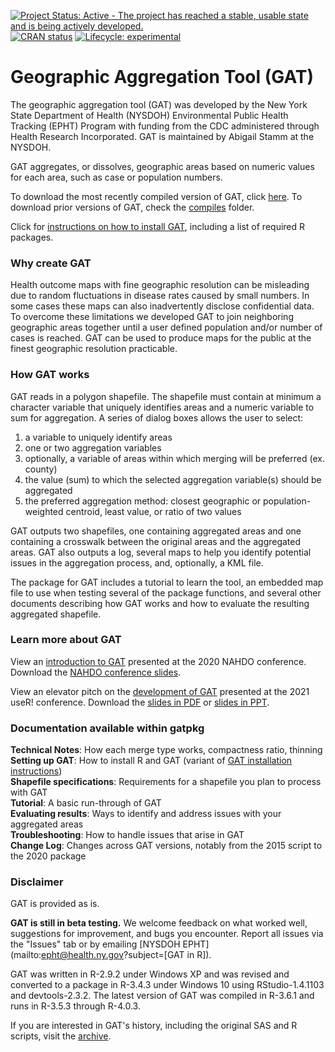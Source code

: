 [![Project Status: Active - The project has reached a stable, usable state and is being actively developed.](https://www.repostatus.org/badges/latest/active.svg)](https://www.repostatus.org/#active)
[![CRAN status](https://www.r-pkg.org/badges/version/sword)](https://CRAN.R-project.org/package=sword)
[![Lifecycle: experimental](https://img.shields.io/badge/lifecycle-experimental-orange.svg)](https://lifecycle.r-lib.org/articles/stages.html#experimental)


# Geographic Aggregation Tool (GAT)


The geographic aggregation tool (GAT) was developed by the New York State Department of Health (NYSDOH) Environmental Public Health Tracking (EPHT) Program with funding from the CDC administered through Health Research Incorporated. GAT is maintained by Abigail Stamm at the NYSDOH. 

GAT aggregates, or dissolves, geographic areas based on numeric values for each area, such as case or population numbers.

To download the most recently compiled version of GAT, click [here](compiles/gatpkg_1.61.0.tar.gz?raw=TRUE). To download prior versions of GAT, check the [compiles](compiles) folder.

Click for [instructions on how to install GAT](presentations/gat_install_instructions.pdf), including a list of required R packages.

### Why create GAT

Health outcome maps with fine geographic resolution can be misleading due to random fluctuations in disease rates caused by small numbers. In some cases these maps can also inadvertently disclose confidential data. To overcome these limitations we developed GAT to join neighboring geographic areas together until a user defined population and/or number of cases is reached. GAT can be used to produce maps for the public at the finest geographic resolution practicable.

### How GAT works

GAT reads in a polygon shapefile. The shapefile must contain at minimum a character variable that uniquely identifies areas and a numeric variable to sum for aggregation. A series of dialog boxes allows the user to select: 

1. a variable to uniquely identify areas
2. one or two aggregation variables
3. optionally, a variable of areas within which merging will be preferred (ex. county)
4. the value (sum) to which the selected aggregation variable(s) should be aggregated
5. the preferred aggregation method: closest geographic or population-weighted centroid, least value, or ratio of two values

GAT outputs two shapefiles, one containing aggregated areas and one containing a crosswalk between the original areas and the aggregated areas. GAT also outputs a log, several maps to help you identify potential issues in the aggregation process, and, optionally, a KML file.

The package for GAT includes a tutorial to learn the tool, an embedded map file to use when testing several of the package functions, and several other documents describing how GAT works and how to evaluate the resulting aggregated shapefile.

### Learn more about GAT

View an [introduction to GAT](https://youtu.be/BRxhay4FhGI?t=1096) presented at the 2020 NAHDO conference. Download the [NAHDO conference slides](presentations/NYS_GAT_NAHDO_2020.pdf).

View an elevator pitch on the [development of GAT](https://www.youtube.com/watch?v=r_wRMpqZcE8&list=PL4IzsxWztPdnviiir8c5GaarXd9vZ2TIP&index=24) presented at the 2021 useR! conference. Download the [slides in PDF](presentations/NYS_GAT_useR_2021.pdf) or [slides in PPT](presentations/NYS_GAT_useR_2021.ppt). 

### Documentation available within gatpkg

**Technical Notes**: How each merge type works, compactness ratio, thinning  
**Setting up GAT**: How to install R and GAT (variant of [GAT installation instructions](presentations/gat_install_instructions.pdf))  
**Shapefile specifications**: Requirements for a shapefile you plan to process with GAT  
**Tutorial**: A basic run-through of GAT  
**Evaluating results**: Ways to identify and address issues with your aggregated areas  
**Troubleshooting**: How to handle issues that arise in GAT  
**Change Log**: Changes across GAT versions, notably from the 2015 script to the 2020 package 

### Disclaimer

GAT is provided as is. 

**GAT is still in beta testing.** We welcome feedback on what worked well, suggestions for improvement, and bugs you encounter. Report all issues via the "Issues" tab or by emailing [NYSDOH EPHT](mailto:epht@health.ny.gov?subject=[GAT in R]).

GAT was written in R-2.9.2 under Windows XP and was revised and converted to a package in R-3.4.3 under Windows 10 using RStudio-1.4.1103 and devtools-2.3.2. The latest version of GAT was compiled in R-3.6.1 and runs in R-3.5.3 through R-4.0.3. 

If you are interested in GAT's history, including the original SAS and R scripts, visit the [archive](archive/). 


